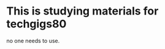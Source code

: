 This is studying materials for techgigs80
=========================================

no one needs to use.
